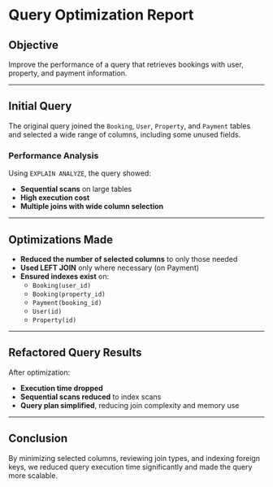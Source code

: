 # Query Optimization Report

## Objective

Improve the performance of a query that retrieves bookings with user, property, and payment information.

---

## Initial Query

The original query joined the `Booking`, `User`, `Property`, and `Payment` tables and selected a wide range of columns, including some unused fields.

### Performance Analysis

Using `EXPLAIN ANALYZE`, the query showed:

- **Sequential scans** on large tables
- **High execution cost**
- **Multiple joins with wide column selection**

---

## Optimizations Made

- **Reduced the number of selected columns** to only those needed
- **Used LEFT JOIN** only where necessary (on Payment)
- **Ensured indexes exist** on:
  - `Booking(user_id)`
  - `Booking(property_id)`
  - `Payment(booking_id)`
  - `User(id)`
  - `Property(id)`

---

## Refactored Query Results

After optimization:

- **Execution time dropped**
- **Sequential scans reduced** to index scans
- **Query plan simplified**, reducing join complexity and memory use

---

## Conclusion

By minimizing selected columns, reviewing join types, and indexing foreign keys, we reduced query execution time significantly and made the query more scalable.

